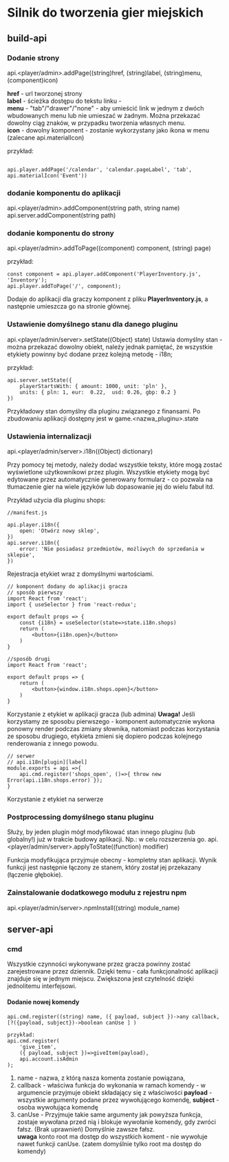 # Silnik do tworzenia gier miejskich

## build-api
### Dodanie strony

api.<player/admin>.addPage((string)href, (string)label, (string)menu, (component)icon)

**href** - url tworzonej strony  
**label** - ścieżka dostępu do tekstu linku -  
**menu** - "tab"/"drawer"/"none" - aby umieścić link w jednym z dwóch wbudowanych menu lub nie umieszać w żadnym. Można przekazać dowolny ciąg znaków, w przypadku tworzenia własnych menu.  
**icon** - dowolny komponent - zostanie wykorzystany jako ikona w menu (zalecane api.materialIcon)

przykład: 

```

api.player.addPage('/calendar', 'calendar.pageLabel', 'tab', api.materialIcon('Event'))

```

### dodanie komponentu do aplikacji

api.<player/admin>.addComponent(string path, string name)
api.server.addComponent(string path)

### dodanie komponentu do strony

api.<player/admin>.addToPage((component) component, (string) page)

przykład: 
```
const component = api.player.addComponent('PlayerInventory.js', 'Inventory');
api.player.addToPage('/', component);

```
Dodaje do aplikacji dla graczy komponent z pliku **PlayerInventory.js**, a następnie umieszcza go na stronie głównej.

### Ustawienie domyślnego stanu dla danego pluginu

api.<player/admin/server>.setState((Object) state)
Ustawia domyślny stan - można przekazać dowolny obiekt, należy jednak pamiętać, że wszystkie etykiety powinny być dodane przez kolejną metodę - i18n;

przykład:
```
api.server.setState({
    playerStartsWith: { amount: 1000, unit: 'pln' },
    units: { pln: 1, eur:  0.22,  usd: 0.26, gbp: 0.2 }
})
```
Przykładowy stan domyślny dla pluginu związanego z finansami. Po zbudowaniu aplikacji dostępny jest w game.<nazwa_pluginu>.state

### Ustawienia internalizacji
api.<player/admin/server>.i18n((Object) dictionary)

Przy pomocy tej metody, należy dodać wszystkie teksty, które mogą zostać wyświetlone użytkownikowi przez plugin. Wszystkie etykiety mogą być edytowane przez automatycznie generowany formularz - co pozwala na tłumaczenie gier na wiele języków lub dopasowanie jej do wielu fabuł itd.

Przykład użycia dla pluginu shops:
```
//manifest.js

api.player.i18n({
    open: 'Otwórz nowy sklep',
})
api.server.i18n({
    error: 'Nie posiadasz przedmiotów, możliwych do sprzedania w sklepie',
})
```
Rejestracja etykiet wraz z domyślnymi wartościami.
```
// komponent dodany do aplikacji gracza
// sposób pierwszy
import React from 'react';
import { useSelector } from 'react-redux';

export default props => {
    const {i18n} = useSelector(state=>state.i18n.shops)
    return (
        <button>{i18n.open}</button>
    )
}

//sposób drugi
import React from 'react';

export default props => {
    return (
        <button>{window.i18n.shops.open}</button>
    )
}
```
Korzystanie z etykiet w aplikacji gracza (lub admina)
**Uwaga!** Jeśli korzystamy ze sposobu pierwszego - komponent automatycznie wykona ponowny render podczas zmiany słownika, natomiast podczas korzystania ze sposobu drugiego, etykieta zmieni się dopiero podczas kolejnego renderowania z innego powodu.

```
// serwer
// api.i18n[plugin][label]
module.exports = api =>{
    api.cmd.register('shops_open', ()=>{ throw new Error(api.i18n.shops.error) });
}

```

Korzystanie z etykiet na serwerze

### Postprocessing domyślnego stanu pluginu
Służy, by jeden plugin mógł modyfikować stan innego pluginu (lub globalny!) już w trakcie budowy aplikacji. Np.: w celu rozszerzenia go.
api.<player/admin/server>.applyToState((function) modifier)

Funkcja modyfikująca przyjmuje obecny - kompletny stan aplikacji. Wynik funkcji jest następnie łączony ze stanem, który został jej przekazany (łączenie głębokie).

### Zainstalowanie dodatkowego modułu z rejestru npm

api.<player/admin/server>.npmInstall((string) module_name)




## server-api


### cmd
Wszystkie czynności wykonywane przez gracza powinny zostać zarejestrowane przez dziennik. Dzięki temu - cała funkcjonalność aplikacji znajduje się w jednym miejscu.
Zwiększona jest czytelność dzięki jednolitemu interfejsowi.  

#### Dodanie nowej komendy

```
api.cmd.register((string) name, ({ payload, subject })->any callback,  [?({payload, subject})->boolean canUse ] )

przykład:
api.cmd.register(
    'give_item', 
    ({ payload, subject })=>giveItem(payload),
    api.account.isAdmin
);

```
1. name - nazwa, z którą nasza komenta zostanie powiązana,  
1. callback - właściwa funkcja do wykonania w ramach komendy - w argumencie przyjmuje obiekt składający się z właściwości **payload** - wszystkie argumenty podane przez wywołującego komendę, **subject** - osoba wywołująca komendę  
1. canUse - Przyjmuje takie same argumenty jak powyższa funkcja, zostaje wywołana przed nią i blokuje wywołanie komendy, gdy zwróci fałsz. (Brak uprawnień) Domyślnie zawsze fałsz.  
**uwaga** konto root ma dostęp do wszystkich koment - nie wywołuje nawet funkcji canUse. (zatem domyślnie tylko root ma dostęp do komendy)

